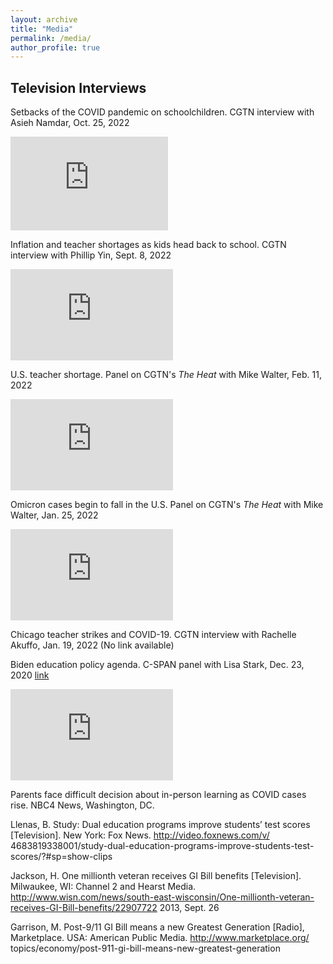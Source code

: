 ```yaml
---
layout: archive
title: "Media"
permalink: /media/
author_profile: true
---
```


## Television Interviews

Setbacks of the COVID pandemic on schoolchildren. CGTN interview with Asieh Namdar, Oct. 25, 2022
<iframe width="50%" height="auto" src="https://www.youtube.com/embed/PrgTKFXEUrI" title="YouTube video player" frameborder="0" allow="accelerometer; autoplay; clipboard-write; encrypted-media; gyroscope; picture-in-picture; web-share" allowfullscreen></iframe>

Inflation and teacher shortages as kids head back to school. CGTN interview with Phillip Yin, Sept. 8, 2022
<iframe width="260" height="146" src="https://www.youtube.com/embed/0bzKhmxQ_yA" title="YouTube video player" frameborder="0" allow="accelerometer; autoplay; clipboard-write; encrypted-media; gyroscope; picture-in-picture; web-share" allowfullscreen></iframe>

U.S. teacher shortage. Panel on CGTN's *The Heat* with Mike Walter, Feb. 11, 2022
<iframe width="260" height="146" src="https://www.youtube.com/embed/hmaPhZFJfXU" title="YouTube video player" frameborder="0" allow="accelerometer; autoplay; clipboard-write; encrypted-media; gyroscope; picture-in-picture; web-share" allowfullscreen></iframe>

Omicron cases begin to fall in the U.S. Panel on CGTN's *The Heat* with Mike Walter, Jan. 25, 2022
<iframe width="260" height="146" src="https://www.youtube.com/embed/eGIZB48__tE&t=355s" title="YouTube video player" frameborder="0" allow="accelerometer; autoplay; clipboard-write; encrypted-media; gyroscope; picture-in-picture; web-share" allowfullscreen></iframe>

Chicago teacher strikes and COVID-19. CGTN interview with Rachelle Akuffo, Jan. 19, 2022
(No link available)

Biden education policy agenda. C-SPAN panel with Lisa Stark, Dec. 23, 2020
[link](https://www.c-span.org/video/?507523-1/biden-education-policy-agenda)
<iframe width="260" height="146" src="https://www.c-span.org/video/?507523-1/biden-education-policy-agenda" title="C-SPAN video player" frameborder="0" allow="accelerometer; autoplay; clipboard-write; encrypted-media; gyroscope; picture-in-picture; web-share" allowfullscreen></iframe>

Parents face difficult decision about in-person learning as COVID cases rise. NBC4 News, Washington, DC.

Llenas, B. Study: Dual education programs improve students’ test scores [Television]. New York: Fox News. http://video.foxnews.com/v/ 4683819338001/study-dual-education-programs-improve-students-test-scores/?#sp=show-clips

Jackson, H. One millionth veteran receives GI Bill benefits [Television]. Milwaukee, WI: Channel 2 and Hearst Media. http://www.wisn.com/news/south-east-wisconsin/One-millionth-veteran-receives-GI-Bill-benefits/22907722
2013, Sept. 26 

Garrison, M. Post-9/11 GI Bill means a new Greatest Generation [Radio], Marketplace. USA: American Public Media. http://www.marketplace.org/ topics/economy/post-911-gi-bill-means-new-greatest-generation
